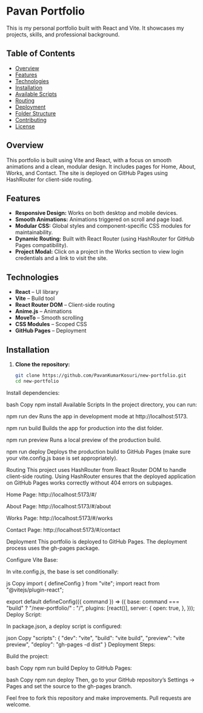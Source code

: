 # Pavan Portfolio

This is my personal portfolio built with React and Vite. It showcases my projects, skills, and professional background.

## Table of Contents

- [Overview](#overview)
- [Features](#features)
- [Technologies](#technologies)
- [Installation](#installation)
- [Available Scripts](#available-scripts)
- [Routing](#routing)
- [Deployment](#deployment)
- [Folder Structure](#folder-structure)
- [Contributing](#contributing)
- [License](#license)

## Overview

This portfolio is built using Vite and React, with a focus on smooth animations and a clean, modular design. It includes pages for Home, About, Works, and Contact. The site is deployed on GitHub Pages using HashRouter for client-side routing.

## Features

- **Responsive Design:** Works on both desktop and mobile devices.
- **Smooth Animations:** Animations triggered on scroll and page load.
- **Modular CSS:** Global styles and component-specific CSS modules for maintainability.
- **Dynamic Routing:** Built with React Router (using HashRouter for GitHub Pages compatibility).
- **Project Modal:** Click on a project in the Works section to view login credentials and a link to visit the site.

## Technologies

- **React** – UI library
- **Vite** – Build tool
- **React Router DOM** – Client-side routing
- **Anime.js** – Animations
- **MoveTo** – Smooth scrolling
- **CSS Modules** – Scoped CSS
- **GitHub Pages** – Deployment

## Installation

1. **Clone the repository:**

   ```bash
   git clone https://github.com/PavanKumarKosuri/new-portfolio.git
   cd new-portfolio
Install dependencies:

bash
Copy
npm install
Available Scripts
In the project directory, you can run:

npm run dev
Runs the app in development mode at http://localhost:5173.

npm run build
Builds the app for production into the dist folder.

npm run preview
Runs a local preview of the production build.

npm run deploy
Deploys the production build to GitHub Pages (make sure your vite.config.js base is set appropriately).

Routing
This project uses HashRouter from React Router DOM to handle client-side routing. Using HashRouter ensures that the deployed application on GitHub Pages works correctly without 404 errors on subpages.

Home Page: http://localhost:5173/#/

About Page: http://localhost:5173/#/about

Works Page: http://localhost:5173/#/works

Contact Page: http://localhost:5173/#/contact

Deployment
This portfolio is deployed to GitHub Pages. The deployment process uses the gh-pages package.

Configure Vite Base:

In vite.config.js, the base is set conditionally:

js
Copy
import { defineConfig } from "vite";
import react from "@vitejs/plugin-react";

export default defineConfig(({ command }) => ({
  base: command === "build" ? "/new-portfolio/" : "/",
  plugins: [react()],
  server: {
    open: true,
  },
}));
Deploy Script:

In package.json, a deploy script is configured:

json
Copy
"scripts": {
  "dev": "vite",
  "build": "vite build",
  "preview": "vite preview",
  "deploy": "gh-pages -d dist"
}
Deployment Steps:

Build the project:

bash
Copy
npm run build
Deploy to GitHub Pages:

bash
Copy
npm run deploy
Then, go to your GitHub repository’s Settings → Pages and set the source to the gh-pages branch.

Feel free to fork this repository and make improvements. Pull requests are welcome.
